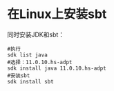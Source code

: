 在Linux上安装sbt
================================================================================
同时安装JDK和sbt：
```shell
#执行 
sdk list java
#选择：11.0.10.hs-adpt
sdk install java 11.0.10.hs-adpt
#安装sbt
sdk install sbt
```